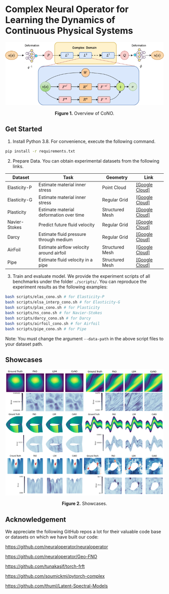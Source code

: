 
# Complex Neural Operator for Learning the Dynamics of Continuous Physical Systems

<p align="center">
<img src=".\fig\maincono (1).png" height = "200" alt="" align=center />
<br><br>
<b>Figure 1.</b> Overview of CoNO.
</p>


## Get Started

1. Install Python 3.8. For convenience, execute the following command.

```bash
pip install -r requirements.txt
```

2. Prepare Data. You can obtain experimental datasets from the following links.


| Dataset       | Task                                    | Geometry        | Link                                                         |
| ------------- | --------------------------------------- | --------------- | ------------------------------------------------------------ |
| Elasticity-P  | Estimate material inner stress          | Point Cloud     | [[Google Cloud]](https://drive.google.com/drive/folders/1YBuaoTdOSr_qzaow-G-iwvbUI7fiUzu8) |
| Elasticity-G  | Estimate material inner stress          | Regular Grid    | [[Google Cloud]](https://drive.google.com/drive/folders/1YBuaoTdOSr_qzaow-G-iwvbUI7fiUzu8) |
| Plasticity    | Estimate material deformation over time | Structured Mesh | [[Google Cloud]](https://drive.google.com/drive/folders/1YBuaoTdOSr_qzaow-G-iwvbUI7fiUzu8) |
| Navier-Stokes | Predict future fluid velocity           | Regular Grid    | [[Google Cloud]](https://drive.google.com/drive/folders/1UnbQh2WWc6knEHbLn-ZaXrKUZhp7pjt-) |
| Darcy         | Estimate fluid pressure through medium  | Regular Grid    | [[Google Cloud]](https://drive.google.com/drive/folders/1UnbQh2WWc6knEHbLn-ZaXrKUZhp7pjt-) |
| AirFoil       | Estimate airﬂow velocity around airfoil | Structured Mesh | [[Google Cloud]](https://drive.google.com/drive/folders/1YBuaoTdOSr_qzaow-G-iwvbUI7fiUzu8) |
| Pipe          | Estimate fluid velocity in a pipe       | Structured Mesh | [[Google Cloud]](https://drive.google.com/drive/folders/1YBuaoTdOSr_qzaow-G-iwvbUI7fiUzu8) |

3. Train and evaluate model. We provide the experiment scripts of all benchmarks under the folder `./scripts/`. You can reproduce the experiment results as the following examples:

```bash
bash scripts/elas_cono.sh # for Elasticity-P
bash scripts/elsa_interp_cono.sh # for Elasticity-G
bash scripts/plas_cono.sh # for Plasticity
bash scripts/ns_cono.sh # for Navier-Stokes
bash scripts/darcy_cono.sh # for Darcy
bash scripts/airfoil_cono.sh # for Airfoil
bash scripts/pipe_cono.sh # for Pipe
```
Note: You must change the argument `--data-path` in the above script files to your dataset path.


## Showcases

<p align="center">
<img src=".\fig\bigshowcase (1).png" height = "400" alt="" align=center />
<br><br>
<b>Figure 2.</b> Showcases.
</p>

## Acknowledgement

We appreciate the following GitHub repos a lot for their valuable code base or datasets on which we have built our code:

https://github.com/neuraloperator/neuraloperator

https://github.com/neuraloperator/Geo-FNO

https://github.com/tunakasif/torch-frft

https://github.com/soumickmj/pytorch-complex

https://github.com/thuml/Latent-Spectral-Models
